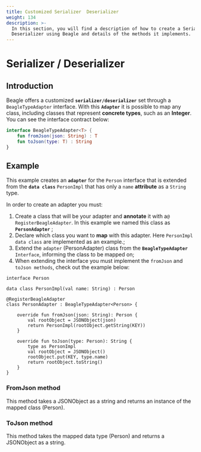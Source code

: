 ```yaml
---
title: Customized Serializer  Deserializer
weight: 134
description: >-
  In this section, you will find a description of how to create a Serializer /
  Deserializer using Beagle and details of the methods it implements.
---
```


# Serializer / Deserializer

## Introduction

Beagle offers a customized **`serializer/deserializer`** set through  a `BeagleTypeAdapter` interface. With this **`Adapter`** it is possible to map any class, including classes that represent **concrete types**, such as an **Integer**. You can see the interface contract below:


```kotlin
interface BeagleTypeAdapter<T> {
    fun fromJson(json: String) : T
    fun toJson(type: T) : String
}
```

## Example

This example creates an **`adapter`** for the `Person` interface that is extended from the **`data class`** `PersonImpl` that has only a `name` **attribute** as a `String` type.

In order to create an adapter you must: 

1. Create a class that will be your adapter and **annotate** it with  a`@ RegisterBeagleAdapter`. In this example we named this class as **`PersonAdapter`** ;
2. Declare which class you want to **map** with this adapter. Here `PersonImpl` `data class` are implemented as an example.;
3. Extend the `adapter` \(PersonAdapter\) class from the **`BeagleTypeAdapter`** `Interface`, informing the class to be mapped on;
4. When extending the interface you must implement the `fromJson` and `toJson methods`, check out the example below:

```text
interface Person

data class PersonImpl(val name: String) : Person

@RegisterBeagleAdapter
class PersonAdapter : BeagleTypeAdapter<Person> {

    override fun fromJson(json: String): Person {
        val rootObject = JSONObject(json)
        return PersonImpl(rootObject.getString(KEY))
    }

    override fun toJson(type: Person): String {
        type as PersonImpl
        val rootObject = JSONObject()
        rootObject.put(KEY, type.name)
        return rootObject.toString()
    }
}
```

### FromJson method 

This method takes a JSONObject as a string and returns an instance of the mapped class \(Person\).

### ToJson method 

This method takes the mapped data type \(Person\) and returns a JSONObject as a string.
